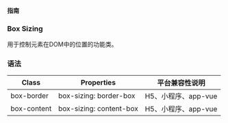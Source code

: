 #### <span class="text-lg text-gray-500 font-normal">指南</span>

<div class="w-screen"></div>

### Box Sizing
<a-typography-text>
    用于控制元素在DOM中的位置的功能类。
</a-typography-text>

<CssPrefix />

### 语法
| Class | Properties | 平台兼容性说明
| --- | --- | ---
| <a-link status="success">box-border</a-link> | <a-link>box-sizing: border-box</a-link> | H5、小程序、app-vue
| <a-link status="success">box-content</a-link> | <a-link>box-sizing: content-box</a-link> | H5、小程序、app-vue